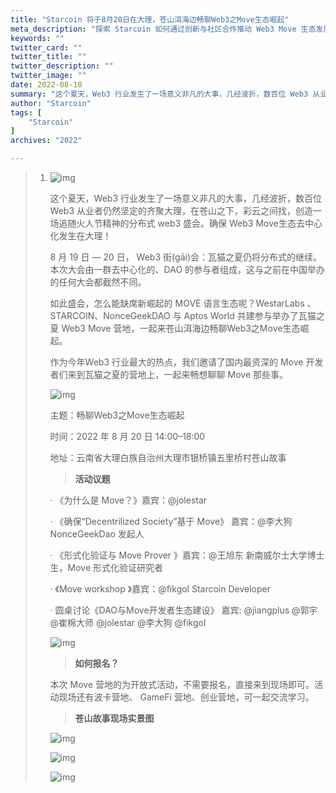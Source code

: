 ```yaml
---
title: "Starcoin 将于8月20日在大理，苍山洱海边畅聊Web3之Move生态崛起"
meta_description: "探索 Starcoin 如何通过创新与社区合作推动 Web3 Move 生态发展。了解 Move 的去中心化未来。"
keywords: ""
twitter_card: ""
twitter_title: ""
twitter_description: ""
twitter_image: ""
date: 2022-08-18
summary: "这个夏天，Web3 行业发生了一场意义非凡的大事，几经波折，数百位 Web3 从业者仍然坚定的齐聚大理，在苍山之下，彩云之间找，创造一场追随火人节精神的分布式 web3 盛会。确保 Web3 Move生态去中心化发..."
author: "Starcoin"
tags: [
    "Starcoin"
]
archives: "2022"

---
```


> 1. ![img](/images/hackathon/move_part1.png)
>
>    这个夏天，Web3 行业发生了一场意义非凡的大事，几经波折，数百位 Web3 从业者仍然坚定的齐聚大理，在苍山之下，彩云之间找，创造一场追随火人节精神的分布式 web3 盛会。确保 Web3 Move生态去中心化发生在大理！
>
>    8 月 19 日 — 20 日， Web3 街(gāi)会：瓦猫之夏仍将分布式的继续。本次大会由一群去中心化的、DAO 的参与者组成，这与之前在中国举办的任何大会都截然不同。
>
>    如此盛会，怎么能缺席新崛起的 MOVE 语言生态呢？WestarLabs 、STARCOIN、NonceGeekDAO 与 Aptos World 共建参与举办了瓦猫之夏 Web3 Move 营地，一起来苍山洱海边畅聊Web3之Move生态崛起。
>
>    作为今年Web3 行业最大的热点，我们邀请了国内最资深的 Move 开发者们来到瓦猫之夏的营地上，一起来畅想聊聊 Move 那些事。
>
>    ![img](/images/hackathon/move_part2.png)
>
>    主题：畅聊Web3之Move生态崛起
>
>    时间：2022 年 8 月 20 日 14:00–18:00
>
>    地址：云南省大理白族自治州大理市银桥镇五里桥村苍山故事
>
>    > **活动议题**
>
>    · 《为什么是 Move？》嘉宾：@jolestar
>
>    · 《确保“Decentrilized Society”基于 Move》 嘉宾：@李大狗 NonceGeekDao 发起人
>
>    · 《形式化验证与 Move Prover 》嘉宾：@王旭东 新南威尔士大学博士生，Move 形式化验证研究者
>
>    · 《Move workshop 》嘉宾：@fikgol Starcoin Developer
>
>    · 圆桌讨论《DAO与Move开发者生态建设》 嘉宾: @jiangplus @郭宇 @崔棉大师 @jolestar @李大狗 @fikgol
>
>    ![img](/images/hackathon/move_part3.png)
>
>    > **如何报名？**
>
>    本次 Move 营地的为开放式活动，不需要报名，直接来到现场即可。活动现场还有波卡营地、 GameFi 营地、创业营地，可一起交流学习。
>
>    > **苍山故事现场实景图**
>
>    ![img](/images/hackathon/move_part4.png)
>
>    ![img](/images/hackathon/move_part5.png)
>
>    ![img](/images/hackathon/move_part6.png)